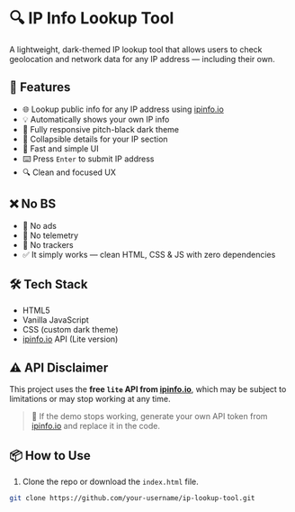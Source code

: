 # 🔍 IP Info Lookup Tool

A lightweight, dark-themed IP lookup tool that allows users to check geolocation and network data for any IP address — including their own.


## 🚀 Features

- 🌐 Lookup public info for any IP address using [ipinfo.io](https://ipinfo.io)
- 💡 Automatically shows your own IP info
- 🎨 Fully responsive pitch-black dark theme
- 🧩 Collapsible details for your IP section
- 🎯 Fast and simple UI
- ⌨️ Press `Enter` to submit IP address
- 🔍 Clean and focused UX

## ❌ No BS

- 🚫 No ads  
- 🚫 No telemetry  
- 🚫 No trackers  
- ✅ It simply works — clean HTML, CSS & JS with zero dependencies

## 🛠️ Tech Stack

- HTML5
- Vanilla JavaScript
- CSS (custom dark theme)
- [ipinfo.io](https://ipinfo.io) API (Lite version)

## ⚠️ API Disclaimer

This project uses the **free `lite` API from [ipinfo.io](https://ipinfo.io)**, which may be subject to limitations or may stop working at any time.

> 🔑 If the demo stops working, generate your own API token from [ipinfo.io](https://ipinfo.io/signup) and replace it in the code.

## 📦 How to Use

1. Clone the repo or download the `index.html` file.

```bash
git clone https://github.com/your-username/ip-lookup-tool.git
